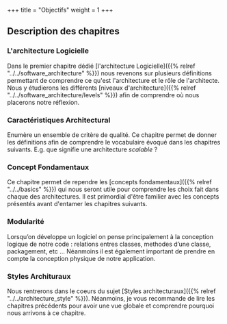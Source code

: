 +++
title = "Objectifs"
weight = 1
+++

## Description des chapitres

### L'architecture Logicielle

Dans le premier chapitre dédié [l'architecture Logicielle]({{% relref "../../software_architecture" %}}) nous revenons sur plusieurs définitions permettant de comprendre ce qu'est l'architecture et le rôle de l'architecte. Nous y étudierons les différents [niveaux d'architecture]({{% relref "../../software_architecture/levels" %}}) afin de comprendre où nous placerons notre réflexion.

### Caractéristiques Architectural

Enumère un ensemble de critère de qualité. Ce chapitre permet de donner les définitions afin de comprendre le vocabulaire évoqué dans les chapitres suivants. E.g. que signifie une architecture _scalable_ ?

### Concept Fondamentaux

Ce chapitre permet de rependre les [concepts fondamentaux]({{% relref "../../basics" %}}) qui nous seront utile pour comprendre les choix fait dans chaque des architectures. Il est primordial d'être familier avec les concepts présentés avant d'entamer les chapitres suivants.

### Modularité

Lorsqu’on développe un logiciel on pense principalement à la conception logique de notre code : relations entres classes, methodes d’une classe, packagement, etc … Néanmoins il est également important de prendre en compte la conception physique de notre application.

### Styles Archituraux

Nous rentrerons dans le coeurs du sujet [Styles architecturaux]({{% relref "../../architecture_style" %}}). Néanmoins, je vous recommande de lire les chapitres précédents pour avoir une vue globale et comprendre pourquoi nous arrivons à ce chapitre.
